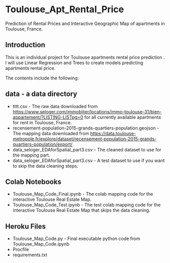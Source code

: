 # Toulouse_Apt_Rental_Price
Prediction of Rental Prices and Interactive Geographic Map of apartments in Toulouse, France.

## Introduction
This is an individual project for Toulouse apartments rental price prediction . I will use Linear Regression and Trees to create models predicting apartments rental price. 


The contents include the following:

## data - a data directory
- tttt.csv - The raw data downloaded from https://www.seloger.com/immobilier/locations/immo-toulouse-31/bien-appartement/?LISTING-LISTpg=0 for all currently available apartments for rent in Toulouse, France.
- recensement-population-2015-grands-quartiers-population.geojson - The mapping data downloaded from https://data.toulouse-metropole.fr/explore/dataset/recensement-population-2015-grands-quartiers-population/export/
- data_seloger_EDAforSpatial_part3.csv - The cleaned dataset to use for the mapping part.
- data_seloger_EDAforSpatial_part3.csv - A test dataset to use if you want to skip the data cleaning steps.

## Colab Notebooks
- Toulouse_Map_Code_Final.ipynb - The colab mapping code for the interactive Toulouse Real Estate Map.
- Toulouse_Map_Code_Test.ipynb - The test colab mapping code for the interactive Toulouse Real Estate Map that skips the data cleaning.

## Heroku Files
- Toulouse_Map_Code.py - Final executable python code from Toulouse_Map_Code.ipynb
- Procfile
- requirements.txt
